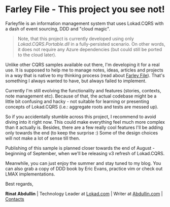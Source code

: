 # Farley File - This project you see not!

Farleyfile is an information management system that uses Lokad.CQRS with a dash of event sourcing, DDD and "cloud magic".

> Note, that this project is currently developed using only _Lokad.CQRS.Portable.dll_ in a fully-persisted scenario. On other words, it does not require any Azure dependencies (but could still be ported to the cloud later).

Unlike other CQRS samples available out there, I'm developing it for a real use. It is supposed to help me to manage notes, ideas, articles and projects in a way that is native to my thinking process (read about [Farley File](http://en.wikipedia.org/wiki/Farley_File)). That's something I always wanted to have, but always failed to implement.

Currently I'm still evolving the functionality and features (stories, contexts, note management etc). Because of that, the actual codebase might be a little bit confusing and hacky - not suitable for learning or presenting concepts of Lokad.CQRS (i.e.: aggregate roots and tests are messed up).

So if you accidentally stumble across this project, I recommend to avoid diving into it right now. This could make everything feel much more complex than it actually is. Besides, there are a few really cool features I'll be adding only towards the end (to keep the surprise :) Some of the design choices will not make a lot of sense till then.

Publishing of this sample is planned closer towards the end of August - beginning of September, when we'll be releasing v3 refresh of Lokad.CQRS.

Meanwhile, you can just enjoy the summer and stay tuned to my blog. You can also grab a copy of DDD book by Eric Evans, practice vim or check out LMAX implementations.

Best regards,

**Rinat Abdullin** | Technology Leader at [Lokad.com](http://lokad.com) | Writer at [Abdullin.com](http://abdullin.com) | [Contacts](http://abdullin.com/contact/)
